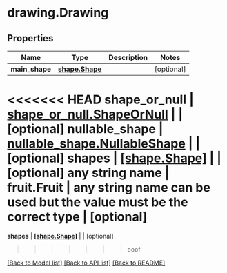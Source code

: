 # drawing.Drawing

## Properties
Name | Type | Description | Notes
------------ | ------------- | ------------- | -------------
**main_shape** | [**shape.Shape**](Shape.md) |  | [optional] 
<<<<<<< HEAD
**shape_or_null** | [**shape_or_null.ShapeOrNull**](ShapeOrNull.md) |  | [optional] 
**nullable_shape** | [**nullable_shape.NullableShape**](NullableShape.md) |  | [optional] 
**shapes** | [**[shape.Shape]**](Shape.md) |  | [optional] 
**any string name** | **fruit.Fruit** | any string name can be used but the value must be the correct type | [optional]
=======
**shapes** | [**[shape.Shape]**](Shape.md) |  | [optional] 
>>>>>>> ooof

[[Back to Model list]](../README.md#documentation-for-models) [[Back to API list]](../README.md#documentation-for-api-endpoints) [[Back to README]](../README.md)


